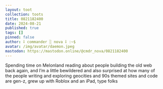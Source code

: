 ```yaml
---
layout: toot
collection: toots
title: 0821182400
date: 2024-08-21
published: true
tags: []
pinned: false
author: ⸸ commander ░ nova ⸸ :~$
avatar: /img/avatar/daemon.jpeg
mastodon: https://mastodon.online/@cmdr_nova/0821182400
---
```


Spending time on Melonland reading about people building the old web back again, and I’m a little bewildered and also surprised at how many of the people writing and exploring geocities and 90s themed sites and code are gen-z, grew up with Roblox and an iPad, type folks
